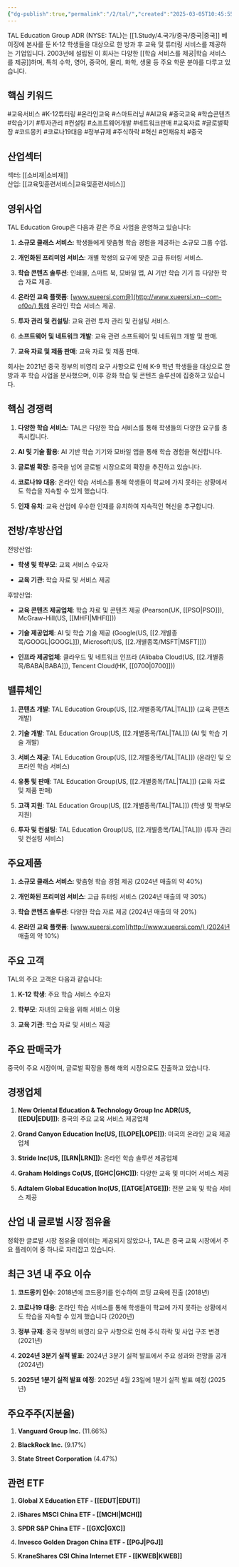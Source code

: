 ```yaml
---
{"dg-publish":true,"permalink":"/2/tal/","created":"2025-03-05T10:45:55.489+09:00","updated":"2025-07-29T21:37:05.252+09:00"}
---
```


TAL Education Group ADR (NYSE: TAL)는 [[1.Study/4.국가/중국/중국\|중국]] 베이징에 본사를 둔 K-12 학생들을 대상으로 한 방과 후 교육 및 튜터링 서비스를 제공하는 기업입니다. 2003년에 설립된 이 회사는 다양한 [[학습 서비스를 제공\|학습 서비스를 제공]]하며, 특히 수학, 영어, 중국어, 물리, 화학, 생물 등 주요 학문 분야를 다루고 있습니다.

## 핵심 키워드

#교육서비스 #K-12튜터링 #온라인교육 #스마트러닝 #AI교육 #중국교육 #학습콘텐츠 #학습기기 #투자관리 #컨설팅 #소프트웨어개발 #네트워크판매 #교육자료 #글로벌확장 #코드몽키 #코로나19대응 #정부규제 #주식하락 #혁신 #인재유치 #중국 

## 산업섹터

섹터: [[소비재\|소비재]]  
산업: [[교육및훈련서비스\|교육및훈련서비스]]

## 영위사업

TAL Education Group은 다음과 같은 주요 사업을 운영하고 있습니다:

1. **소규모 클래스 서비스**: 학생들에게 맞춤형 학습 경험을 제공하는 소규모 그룹 수업.
    
2. **개인화된 프리미엄 서비스**: 개별 학생의 요구에 맞춘 고급 튜터링 서비스.
    
3. **학습 콘텐츠 솔루션**: 인쇄물, 스마트 북, 모바일 앱, AI 기반 학습 기기 등 다양한 학습 자료 제공.
    
4. **온라인 교육 플랫폼**: [www.xueersi.com을](http://www.xueersi.xn--com-of0o/) 통해 온라인 학습 서비스 제공.
    
5. **투자 관리 및 컨설팅**: 교육 관련 투자 관리 및 컨설팅 서비스.
    
6. **소프트웨어 및 네트워크 개발**: 교육 관련 소프트웨어 및 네트워크 개발 및 판매.
    
7. **교육 자료 및 제품 판매**: 교육 자료 및 제품 판매.
    

회사는 2021년 중국 정부의 비영리 요구 사항으로 인해 K-9 학년 학생들을 대상으로 한 방과 후 학습 사업을 분사했으며, 이후 강화 학습 및 콘텐츠 솔루션에 집중하고 있습니다.

## 핵심 경쟁력

1. **다양한 학습 서비스**: TAL은 다양한 학습 서비스를 통해 학생들의 다양한 요구를 충족시킵니다.
    
2. **AI 및 기술 활용**: AI 기반 학습 기기와 모바일 앱을 통해 학습 경험을 혁신합니다.
    
3. **글로벌 확장**: 중국을 넘어 글로벌 시장으로의 확장을 추진하고 있습니다.
    
4. **코로나19 대응**: 온라인 학습 서비스를 통해 학생들이 학교에 가지 못하는 상황에서도 학습을 지속할 수 있게 했습니다.
    
5. **인재 유치**: 교육 산업에 우수한 인재를 유치하여 지속적인 혁신을 추구합니다.
    

## 전방/후방산업

전방산업:

- **학생 및 학부모**: 교육 서비스 수요자
    
- **교육 기관**: 학습 자료 및 서비스 제공
    

후방산업:

- **교육 콘텐츠 제공업체**: 학습 자료 및 콘텐츠 제공 (Pearson(UK, [[PSO\|PSO]]), McGraw-Hill(US, [[MHFI\|MHFI]]))
    
- **기술 제공업체**: AI 및 학습 기술 제공 (Google(US, [[2.개별종목/GOOGL\|GOOGL]]), Microsoft(US, [[2.개별종목/MSFT\|MSFT]]))
    
- **인프라 제공업체**: 클라우드 및 네트워크 인프라 (Alibaba Cloud(US, [[2.개별종목/BABA\|BABA]]), Tencent Cloud(HK, [[0700\|0700]]))
    

## 밸류체인

1. **콘텐츠 개발**: TAL Education Group(US, [[2.개별종목/TAL\|TAL]]) (교육 콘텐츠 개발)
    
2. **기술 개발**: TAL Education Group(US, [[2.개별종목/TAL\|TAL]]) (AI 및 학습 기술 개발)
    
3. **서비스 제공**: TAL Education Group(US, [[2.개별종목/TAL\|TAL]]) (온라인 및 오프라인 학습 서비스)
    
4. **유통 및 판매**: TAL Education Group(US, [[2.개별종목/TAL\|TAL]]) (교육 자료 및 제품 판매)
    
5. **고객 지원**: TAL Education Group(US, [[2.개별종목/TAL\|TAL]]) (학생 및 학부모 지원)
    
6. **투자 및 컨설팅**: TAL Education Group(US, [[2.개별종목/TAL\|TAL]]) (투자 관리 및 컨설팅 서비스)
    

## 주요제품

1. **소규모 클래스 서비스**: 맞춤형 학습 경험 제공 (2024년 매출의 약 40%)
    
2. **개인화된 프리미엄 서비스**: 고급 튜터링 서비스 (2024년 매출의 약 30%)
    
3. **학습 콘텐츠 솔루션**: 다양한 학습 자료 제공 (2024년 매출의 약 20%)
    
4. **온라인 교육 플랫폼**: [www.xueersi.com](http://www.xueersi.com/) (2024년 매출의 약 10%)
    

## 주요 고객

TAL의 주요 고객은 다음과 같습니다:

1. **K-12 학생**: 주요 학습 서비스 수요자
    
2. **학부모**: 자녀의 교육을 위해 서비스 이용
    
3. **교육 기관**: 학습 자료 및 서비스 제공
    

## 주요 판매국가

중국이 주요 시장이며, 글로벌 확장을 통해 해외 시장으로도 진출하고 있습니다.

## 경쟁업체

1. **New Oriental Education & Technology Group Inc ADR(US, [[EDU\|EDU]])**: 중국의 주요 교육 서비스 제공업체
    
2. **Grand Canyon Education Inc(US, [[LOPE\|LOPE]])**: 미국의 온라인 교육 제공업체
    
3. **Stride Inc(US, [[LRN\|LRN]])**: 온라인 학습 솔루션 제공업체
    
4. **Graham Holdings Co(US, [[GHC\|GHC]])**: 다양한 교육 및 미디어 서비스 제공
    
5. **Adtalem Global Education Inc(US, [[ATGE\|ATGE]])**: 전문 교육 및 학습 서비스 제공
    

## 산업 내 글로벌 시장 점유율

정확한 글로벌 시장 점유율 데이터는 제공되지 않았으나, TAL은 중국 교육 시장에서 주요 플레이어 중 하나로 자리잡고 있습니다.

## 최근 3년 내 주요 이슈

1. **코드몽키 인수**: 2018년에 코드몽키를 인수하여 코딩 교육에 진출 (2018년)
    
2. **코로나19 대응**: 온라인 학습 서비스를 통해 학생들이 학교에 가지 못하는 상황에서도 학습을 지속할 수 있게 했습니다 (2020년)
    
3. **정부 규제**: 중국 정부의 비영리 요구 사항으로 인해 주식 하락 및 사업 구조 변경 (2021년)
    
4. **2024년 3분기 실적 발표**: 2024년 3분기 실적 발표에서 주요 성과와 전망을 공개 (2024년)
    
5. **2025년 1분기 실적 발표 예정**: 2025년 4월 23일에 1분기 실적 발표 예정 (2025년)
    

## 주요주주(지분율)

1. **Vanguard Group Inc.** (11.66%)
    
2. **BlackRock Inc.** (9.17%)
    
3. **State Street Corporation** (4.47%)
    

## 관련 ETF

1. **Global X Education ETF - [[EDUT\|EDUT]]**
    
2. **iShares MSCI China ETF - [[MCHI\|MCHI]]**
    
3. **SPDR S&P China ETF - [[GXC\|GXC]]**
    
4. **Invesco Golden Dragon China ETF - [[PGJ\|PGJ]]**
    
5. **KraneShares CSI China Internet ETF - [[KWEB\|KWEB]]**